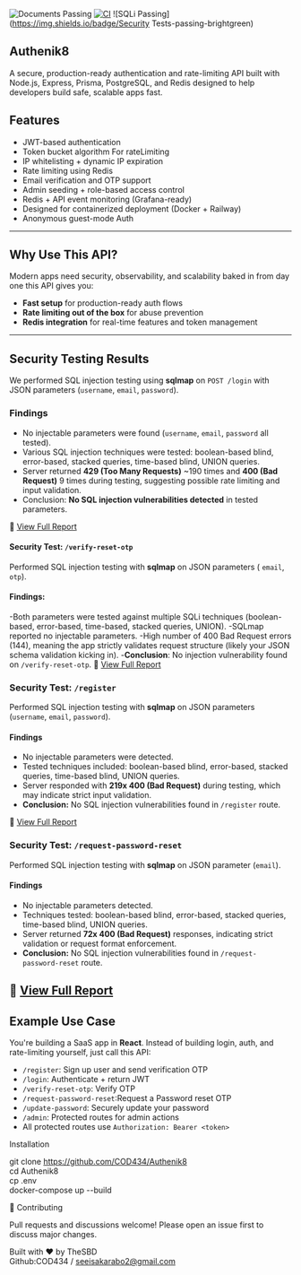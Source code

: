 ![Documents Passing](https://img.shields.io/badge/documents-passing-brightgreen)  [![CI](https://github.com/COD434/Authenik8/actions/workflows/CI.yml/badge.svg?branch=main&event=push)](https://github.com/COD434/Authenik8/actions/workflows/CI.yml)  ![SQLi Passing](https://img.shields.io/badge/Security Tests-passing-brightgreen)
 ## Authenik8

A secure, production-ready authentication and rate-limiting API built with Node.js, Express, Prisma, PostgreSQL, and Redis designed to help developers build safe, scalable apps fast.



## Features

- JWT-based authentication
- Token bucket algorithm For rateLimiting
- IP whitelisting + dynamic IP expiration
- Rate limiting using Redis
- Email verification and OTP support
- Admin seeding + role-based access control
- Redis + API event monitoring (Grafana-ready)
- Designed for containerized deployment (Docker + Railway)
- Anonymous guest-mode Auth

---

 ## Why Use This API?

Modern apps need security, observability, and scalability baked in from day one  this API gives you:

- **Fast setup** for production-ready auth flows
- **Rate limiting out of the box** for abuse prevention
- **Redis integration** for real-time features and token management

---
## Security Testing Results

We performed SQL injection testing using **sqlmap** on `POST /login` with JSON parameters (`username`, `email`, `password`).

### Findings
- No injectable parameters were found (`username`, `email`, `password` all tested).
- Various SQL injection techniques were tested: boolean-based blind, error-based, stacked queries, time-based blind, UNION queries.
- Server returned **429 (Too Many Requests)** ~190 times and **400 (Bad Request)** 9 times during testing, suggesting possible rate limiting and input validation.
- Conclusion: **No SQL injection vulnerabilities detected** in tested parameters.

📄 [View Full Report](./sqlmap-results.pdf)

#### Security Test: `/verify-reset-otp`

Performed SQL injection testing with **sqlmap** on JSON parameters ( `email`, `otp`).

#### Findings:
-Both parameters were tested against multiple SQLi techniques (boolean-based, error-based, time-based, stacked queries, UNION).
-SQLmap reported no injectable parameters.
-High number of 400 Bad Request errors (144), meaning the app strictly validates request structure (likely your JSON schema validation kicking in).
-**Conclusion**: No injection vulnerability found on `/verify-reset-otp`.
📄 [View Full Report](./verify-reset-otp)

### Security Test: `/register`

Performed SQL injection testing with **sqlmap** on JSON parameters (`username`, `email`, `password`).

#### Findings
- No injectable parameters were detected.
- Tested techniques included: boolean-based blind, error-based, stacked queries, time-based blind, UNION queries.
- Server responded with **219x 400 (Bad Request)** during testing, which may indicate strict input validation.
- **Conclusion:** No SQL injection vulnerabilities found in `/register` route.

📄 [View Full Report](./sqlmap-register-results.pdf)

### Security Test: `/request-password-reset`

Performed SQL injection testing with **sqlmap** on JSON parameter (`email`).

#### Findings
- No injectable parameters detected.
- Techniques tested: boolean-based blind, error-based, stacked queries, time-based blind, UNION queries.
- Server returned **72x 400 (Bad Request)** responses, indicating strict validation or request format enforcement.
- **Conclusion:** No SQL injection vulnerabilities found in `/request-password-reset` route.

📄 [View Full Report](./sqlmap-request-password-reset-results.pdf)
 ---

## Example Use Case

You're building a SaaS app in **React**. Instead of building login, auth, and rate-limiting yourself, just call this API:

- `/register`: Sign up user and send verification OTP  
- `/login`: Authenticate + return JWT
- `/verify-reset-otp`: Verify OTP 
- `/request-password-reset`:Request a Password reset OTP 
- `/update-password`: Securely update your password 
- `/admin`: Protected routes for admin actions  
- All protected routes use `Authorization: Bearer <token>`

Installation

git clone https://github.com/COD434/Authenik8 <br>
cd Authenik8<br>
cp .env<br>
docker-compose up --build

🤝 Contributing

Pull requests and discussions welcome! Please open an issue first to discuss major changes.

Built with ❤️ by TheSBD<br>
Github:COD434 / seeisakarabo2@gmail.com
